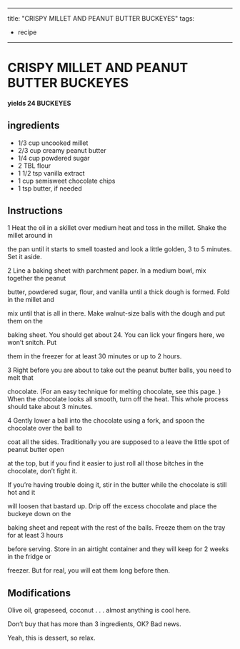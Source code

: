 
---
title: "CRISPY MILLET AND PEANUT BUTTER BUCKEYES"
tags:
  - recipe
---
# CRISPY MILLET AND PEANUT BUTTER BUCKEYES



#### yields  24 BUCKEYES


## ingredients
* 1/3 cup uncooked millet 
* 2/3 cup creamy peanut butter 
* 1/4 cup powdered sugar 
* 2 TBL flour 
* 1 1/2 tsp vanilla extract 
* 1 cup semisweet chocolate chips 
* 1 tsp butter, if needed 



## Instructions
1 Heat the oil in a skillet over medium heat and toss in the millet. Shake the millet around in

the pan until it starts to smell toasted and look a little golden, 3 to 5 minutes. Set it aside.

2 Line a baking sheet with parchment paper. In a medium bowl, mix together the peanut

butter, powdered sugar, flour, and vanilla until a thick dough is formed. Fold in the millet and

mix until that    is all in there. Make walnut-size balls with the dough and put them on the

baking sheet. You should get about 24. You can lick your fingers here, we won’t snitch. Put

them in the freezer for at least 30 minutes or up to 2 hours.

3 Right before you are about to take out the peanut butter balls, you need to melt that

chocolate. (For an easy technique for melting chocolate, see this page. ) When the chocolate looks all smooth, turn off the heat. This whole process should take about 3 minutes.

4 Gently lower a ball into the chocolate using a fork, and spoon the chocolate over the ball to

coat all the sides. Traditionally you are supposed to a leave the little spot of peanut butter open

at the top, but if you find it easier to just roll all those bitches in the chocolate, don’t fight it.

If you’re having trouble doing it, stir in the butter while the chocolate is still hot and it

will loosen that bastard up. Drip off the excess chocolate and place the buckeye down on the

baking sheet and repeat with the rest of the balls. Freeze them on the tray for at least 3 hours

before serving. Store in an airtight container and they will keep for 2 weeks in the fridge or

freezer. But for real, you will eat them long before then.



## Modifications
Olive oil, grapeseed, coconut . . . almost anything is cool here.

 Don’t buy    that has more than 3 ingredients, OK? Bad  news.

 Yeah, this is dessert, so relax.




